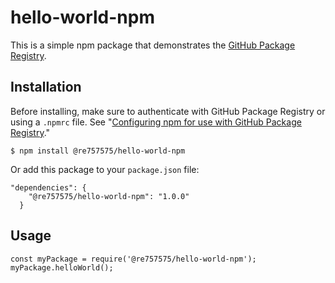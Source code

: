 # hello-world-npm

This is a simple npm package that demonstrates the [GitHub Package Registry](https://github.com/features/package-registry).

## Installation

Before installing, make sure to authenticate with GitHub Package Registry or using a `.npmrc` file. See "[Configuring npm for use with GitHub Package Registry](https://help.github.com/en/articles/configuring-npm-for-use-with-github-package-registry#authenticating-to-github-package-registry)."

`$ npm install @re757575/hello-world-npm`

Or add this package to your `package.json` file:

```
"dependencies": {
    "@re757575/hello-world-npm": "1.0.0"
  }
```

## Usage

```
const myPackage = require('@re757575/hello-world-npm');
myPackage.helloWorld();
```
